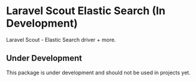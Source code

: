 # Laravel Scout Elastic Search (In Development)
Laravel Scout - Elastic Search driver + more.

## Under Development
This package is under development and should not be used in projects yet.
